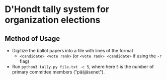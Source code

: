 # D'Hondt tally system for organization elections

## Method of Usage

* Digitize the ballot papers into a file with lines of the format
  * `<candidate> <vote rank>` (or `<vote rank> <candidate>` if using the `-r` flag)
* Run `python3 tally.py file.txt -c 5`, where here `5` is the number of primary committee members ("pääjäsenet").

